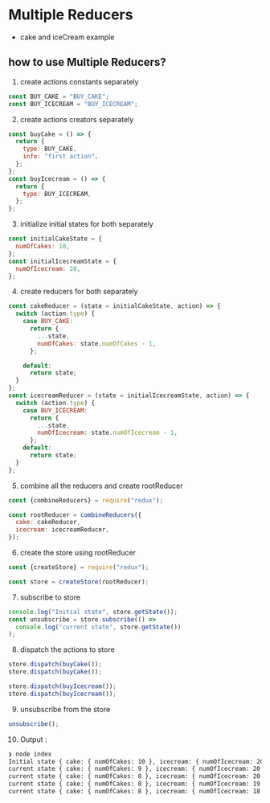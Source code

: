 # Multiple Reducers

- cake and iceCream example

## how to use Multiple Reducers?

1. create actions constants separately

```js
const BUY_CAKE = "BUY_CAKE";
const BUY_ICECREAM = "BUY_ICECREAM";
```

2. create actions creators separately

```js
const buyCake = () => {
  return {
    type: BUY_CAKE,
    info: "first action",
  };
};
const buyIcecream = () => {
  return {
    type: BUY_ICECREAM,
  };
};
```

3. initialize initial states for both separately

```js
const initialCakeState = {
  numOfCakes: 10,
};
const initialIcecreamState = {
  numOfIcecream: 20,
};
```

4. create reducers for both separately

```js
const cakeReducer = (state = initialCakeState, action) => {
  switch (action.type) {
    case BUY_CAKE:
      return {
        ...state,
        numOfCakes: state.numOfCakes - 1,
      };

    default:
      return state;
  }
};
const icecreamReducer = (state = initialIcecreamState, action) => {
  switch (action.type) {
    case BUY_ICECREAM:
      return {
        ...state,
        numOfIcecream: state.numOfIcecream - 1,
      };
    default:
      return state;
  }
};
```

5. combine all the reducers and create rootReducer

```js
const {combineReducers} = require("redux");

const rootReducer = combineReducers({
  cake: cakeReducer,
  icecream: icecreamReducer,
});
```

6. create the store using rootReducer

```js
const {createStore} = require("redux");

const store = createStore(rootReducer);
```

7. subscribe to store

```js
console.log("Initial state", store.getState());
const unsubscribe = store.subscribe(() =>
  console.log("current state", store.getState())
);
```

8. dispatch the actions to store

```js
store.dispatch(buyCake());
store.dispatch(buyCake());

store.dispatch(buyIcecream());
store.dispatch(buyIcecream());
```

9. unsubscribe from the store

```js
unsubscribe();
```

10. Output :

```zsh
❯ node index
Initial state { cake: { numOfCakes: 10 }, icecream: { numOfIcecream: 20 } }
current state { cake: { numOfCakes: 9 }, icecream: { numOfIcecream: 20 } }
current state { cake: { numOfCakes: 8 }, icecream: { numOfIcecream: 20 } }
current state { cake: { numOfCakes: 8 }, icecream: { numOfIcecream: 19 } }
current state { cake: { numOfCakes: 8 }, icecream: { numOfIcecream: 18 } }
```
